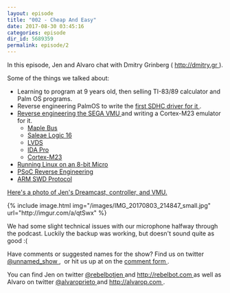 ```yaml
---
layout: episode
title: "002 - Cheap And Easy"
date: 2017-08-30 03:45:16
categories: episode
dir_id: 5689359
permalink: episode/2
---
```

<p>
 In this episode, Jen and Alvaro chat with Dmitry Grinberg (
 <a href="http://dmitry.gr">
  http://dmitry.gr
 </a>
 ).
</p>
<p>
 Some of the things we talked about:
</p>
<ul>
 <li>
  Learning to program at 9 years old, then selling TI-83/89 calculator and Palm OS programs.
 </li>
 <li>
  Reverse engineering PalmOS to write the
  <a href="http://palmsdhc.blogspot.com/">
   first SDHC driver for it
  </a>
  .
 </li>
 <li>
  <a href="http://dmitry.gr/index.php?r=05.Projects&amp;proj=25.%20VMU%20Hacking">
   Reverse engineering the SEGA VMU
  </a>
  and writing a Cortex-M23 emulator for it.
 </li>
 <li style="list-style: none; display: inline;">
  <ul>
   <li>
    <a href="http://mc.pp.se/dc/dchid.html">
     Maple Bus
    </a>
   </li>
   <li>
    <a href="https://www.saleae.com">
     Saleae Logic 16
    </a>
   </li>
   <li>
    <a href="https://en.m.wikipedia.org/wiki/Low-voltage_differential_signaling">
     LVDS
    </a>
   </li>
   <li>
    <a href="https://www.hex-rays.com/products/ida/">
     IDA Pro
    </a>
   </li>
   <li>
    <a href="https://developer.arm.com/products/processors/cortex-m/cortex-m23">
     Cortex-M23
    </a>
   </li>
  </ul>
 </li>
 <li>
  <a href="http://dmitry.gr/index.php?r=05.Projects&amp;proj=07.%20Linux%20on%208bit">
   Running Linux on an 8-bit Micro
  </a>
 </li>
 <li>
  <a href="http://dmitry.gr/index.php?r=05.Projects&amp;proj=23.%20PSoC4">
   PSoC Reverse Engineering
  </a>
 </li>
 <li>
  <a href="https://www.arm.com/files/pdf/Serial_Wire_Debug.pdf">
   ARM SWD Protocol
  </a>
 </li>
</ul>
<p>
 <a href="http://imgur.com/a/qtSwx">
  Here's a photo of Jen's Dreamcast, controller, and VMU.
 </a>
</p>
<p>
 {% include image.html img="/images/IMG_20170803_214847_small.jpg" url="http://imgur.com/a/qtSwx" %}
</p>
<p>
 We had some slight technical issues with our microphone halfway through the podcast. Luckily the backup was working, but doesn't sound quite as good :(
</p>
<p>
 Have comments or suggested names for the show? Find us on twitter
 <a href="https://twitter.com/unnamed_show">
  @unnamed_show
 </a>
 ,  or hit us up at on the
 <a href="https://goo.gl/forms/2JSxjsaTCmczwS9J2">
  comment form
 </a>
 .
</p>
<p>
 You can find Jen on twitter
 <a href="https://twitter.com/rebelbotjen">
  @rebelbotjen
 </a>
 and
 <a href="http://rebelbot.com">
  http://rebelbot.com
 </a>
 as well as Alvaro on twitter
 <a href="https://twitter.com/alvaroprieto">
  @alvaroprieto
 </a>
 and
 <a href="http://alvarop.com">
  http://alvarop.com
 </a>
 .
</p>
